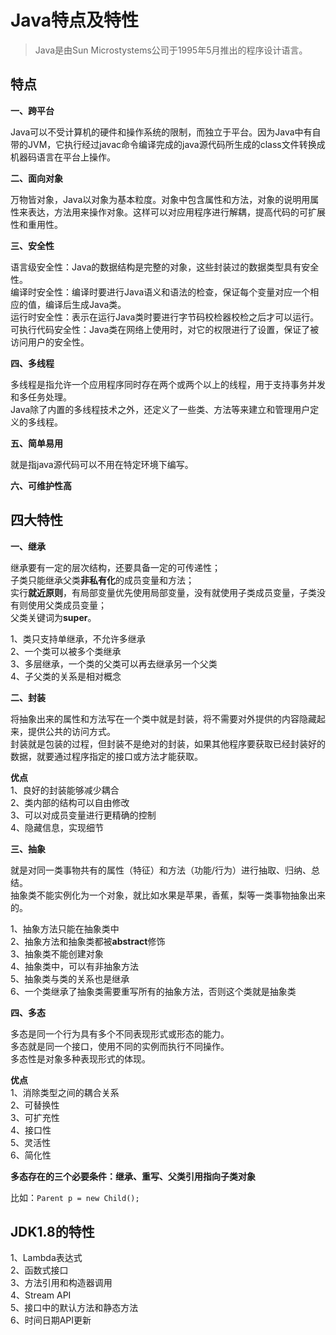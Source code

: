 # Java特点及特性

> Java是由Sun Microstystems公司于1995年5月推出的程序设计语言。

## 特点

**一、跨平台**  

Java可以不受计算机的硬件和操作系统的限制，而独立于平台。因为Java中有自带的JVM，它执行经过javac命令编译完成的java源代码所生成的class文件转换成机器码语言在平台上操作。

**二、面向对象**  

万物皆对象，Java以对象为基本粒度。对象中包含属性和方法，对象的说明用属性来表达，方法用来操作对象。这样可以对应用程序进行解耦，提高代码的可扩展性和重用性。

**三、安全性**  

语言级安全性：Java的数据结构是完整的对象，这些封装过的数据类型具有安全性。  
编译时安全性：编译时要进行Java语义和语法的检查，保证每个变量对应一个相应的值，编译后生成Java类。  
运行时安全性：表示在运行Java类时要进行字节码校检器校检之后才可以运行。  
可执行代码安全性：Java类在网络上使用时，对它的权限进行了设置，保证了被访问用户的安全性。

**四、多线程**   

多线程是指允许一个应用程序同时存在两个或两个以上的线程，用于支持事务并发和多任务处理。  
Java除了内置的多线程技术之外，还定义了一些类、方法等来建立和管理用户定义的多线程。

**五、简单易用**   

就是指java源代码可以不用在特定环境下编写。

**六、可维护性高**

## 四大特性

**一、继承**

继承要有一定的层次结构，还要具备一定的可传递性；  
子类只能继承父类**非私有化**的成员变量和方法；  
实行**就近原则**，有局部变量优先使用局部变量，没有就使用子类成员变量，子类没有则使用父类成员变量；  
父类关键词为**super**。

1、类只支持单继承，不允许多继承  
2、一个类可以被多个类继承  
3、多层继承，一个类的父类可以再去继承另一个父类  
4、子父类的关系是相对概念  

**二、封装**

将抽象出来的属性和方法写在一个类中就是封装，将不需要对外提供的内容隐藏起来，提供公共的访问方式。  
封装就是包装的过程，但封装不是绝对的封装，如果其他程序要获取已经封装好的数据，就要通过程序指定的接口或方法才能获取。 

**优点**  
1、良好的封装能够减少耦合  
2、类内部的结构可以自由修改  
3、可以对成员变量进行更精确的控制  
4、隐藏信息，实现细节  

**三、抽象**

就是对同一类事物共有的属性（特征）和方法（功能/行为）进行抽取、归纳、总结。  
抽象类不能实例化为一个对象，就比如水果是苹果，香蕉，梨等一类事物抽象出来的。

1、抽象方法只能在抽象类中  
2、抽象方法和抽象类都被**abstract**修饰  
3、抽象类不能创建对象  
4、抽象类中，可以有非抽象方法  
5、抽象类与类的关系也是继承  
6、一个类继承了抽象类需要重写所有的抽象方法，否则这个类就是抽象类  

**四、多态**

多态是同一个行为具有多个不同表现形式或形态的能力。  
多态就是同一个接口，使用不同的实例而执行不同操作。  
多态性是对象多种表现形式的体现。

**优点**  
1、消除类型之间的耦合关系  
2、可替换性  
3、可扩充性  
4、接口性  
5、灵活性  
6、简化性  

**多态存在的三个必要条件：继承、重写、父类引用指向子类对象**

比如：```Parent p = new Child();```

## JDK1.8的特性

1、Lambda表达式  
2、函数式接口  
3、方法引用和构造器调用  
4、Stream API  
5、接口中的默认方法和静态方法  
6、时间日期API更新